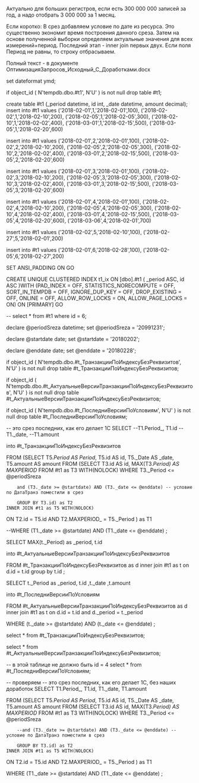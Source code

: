 Актуально для больших регистров, если есть 300 000 000 записей за год, а надо отобрать 3 000 000 за 1 месяц.

Если коротко:
В срез добавляем условие по дате из ресурса.
Это существенно экономит время построения данного среза.
Затем на основе полученной выборки определяем актуальные значения для всех измерений+период.
Последний этап - inner join первых двух. Если поля Период не равны, то строку отбрасываем.

Полный текст - в документе ОптимизацияЗапросов_Исходный_С_Доработками.docx



set dateformat ymd;

if object_id ( N'tempdb.dbo.#t1', N'U' ) is not null
drop table #t1;

create table #t1 (_period datetime, id int, _date datetime, amount decimal);
insert into #t1 values ('2018-02-01',1,'2018-02-01',100),
('2018-02-02',1,'2018-02-10',200),
('2018-02-05',1,'2018-02-05',300),
('2018-02-10',1,'2018-02-02',400),
('2018-03-01',1,'2018-02-15',500),
('2018-03-05',1,'2018-02-20',600)

insert into #t1 values 
('2018-02-01',2,'2018-02-01',100),
('2018-02-02',2,'2018-02-10',200),
('2018-02-05',2,'2018-02-05',300),
('2018-02-10',2,'2018-02-02',400),
('2018-03-01',2,'2018-02-15',500),
('2018-03-05',2,'2018-02-20',600)

insert into #t1 values 
('2018-02-01',3,'2018-02-01',100),
('2018-02-02',3,'2018-02-10',200),
('2018-02-05',3,'2018-02-05',300),
('2018-02-10',3,'2018-02-02',400),
('2018-03-01',3,'2018-02-15',500),
('2018-03-05',3,'2018-02-20',600)

insert into #t1 values 
('2018-02-01',4,'2018-02-01',100),
('2018-02-02',4,'2018-02-10',200),
('2018-02-05',4,'2018-02-05',300),
('2018-02-10',4,'2018-02-02',400),
('2018-03-01',4,'2018-02-15',500),
('2018-03-05',4,'2018-02-20',600),
('2018-03-06',4,'2018-02-01',700)

insert into #t1 values 
('2018-02-02',5,'2018-02-10',100),
('2018-02-27',5,'2018-02-01',200)

insert into #t1 values 
('2018-02-01',6,'2018-02-28',100),
('2018-02-05',6,'2018-02-27',200)

SET ANSI_PADDING ON
GO

CREATE UNIQUE CLUSTERED INDEX t1_ix ON [dbo].#t1
(
	_period ASC,
	id ASC
)WITH (PAD_INDEX = OFF, STATISTICS_NORECOMPUTE = OFF, SORT_IN_TEMPDB = OFF, IGNORE_DUP_KEY = OFF, DROP_EXISTING = OFF, ONLINE = OFF, ALLOW_ROW_LOCKS = ON, ALLOW_PAGE_LOCKS = ON) ON [PRIMARY]
GO


 
 --   select * from #t1 where id = 6;

declare @periodSreza datetime;
set @periodSreza = '20991231';

declare @startdate date;
set @startdate = '20180202';

declare @enddate date;
set @enddate = '20180228';


if object_id ( N'tempdb.dbo.#t_ТранзакцииПоИндексуБезРеквизитов', N'U' ) is not null
drop table #t_ТранзакцииПоИндексуБезРеквизитов;

if object_id ( N'tempdb.dbo.#t_АктуальныеВерсииТранзакцииПоИндексуБезРеквизитов', N'U' ) is not null
drop table #t_АктуальныеВерсииТранзакцииПоИндексуБезРеквизитов;

if object_id ( N'tempdb.dbo.#t_ПоследниВерсииПоУсловиям', N'U' ) is not null
drop table #t_ПоследниВерсииПоУсловиям;

-- это срез последних, как его делает 1С
SELECT
--T1.Period_,
T1.id
--T1._date,
--T1.amount

into #t_ТранзакцииПоИндексуБезРеквизитов 

FROM (SELECT
	T5._Period AS Period_,
	T5.id AS id,
	T5._Date AS _date,
	T5.amount AS amount
	FROM (SELECT
			T3.id AS id,
			MAX(T3._Period) AS MAXPERIOD_
		FROM #t1 as T3 WITH(NOLOCK)
		WHERE T3._Period <= @periodSreza 

		and (T3._date >= @startdate) AND (T3._date <= @enddate) -- условие по ДатаТранз поместили в срез

		GROUP BY T3.id) as T2
	INNER JOIN #t1 as T5 WITH(NOLOCK)
ON T2.id = T5.id AND T2.MAXPERIOD_ = T5._Period
) as T1

--WHERE (T1._date >= @startdate) AND (T1._date <= @enddate)
;

SELECT
	MAX(t._Period) as _period,
	t.id

into #t_АктуальныеВерсииТранзакцииПоИндексуБезРеквизитов

FROM
	 #t_ТранзакцииПоИндексуБезРеквизитов as d
	 inner join #t1 as t
	 on d.id = t.id
group by
	t.id
;



SELECT
	t._Period as _period,
	t.id
	,t._date
	,t.amount

into #t_ПоследниВерсииПоУсловиям

FROM
	 #t_АктуальныеВерсииТранзакцииПоИндексуБезРеквизитов as d
	 inner join #t1 as t
	 on d.id = t.id
	 and d._period = t._period

WHERE (t._date >= @startdate) AND (t._date <= @enddate)
;


select * from #t_ТранзакцииПоИндексуБезРеквизитов;

select * from #t_АктуальныеВерсииТранзакцииПоИндексуБезРеквизитов;

-- в этой таблице не должно быть id = 4
select * from #t_ПоследниВерсииПоУсловиям;

-- проверяем
-- это срез последних, как его делает 1С, без наших доработок
SELECT
T1.Period_,
T1.id,
T1._date,
T1.amount

FROM (SELECT
	T5._Period AS Period_,
	T5.id AS id,
	T5._Date AS _date,
	T5.amount AS amount
	FROM (SELECT
			T3.id AS id,
			MAX(T3._Period) AS MAXPERIOD_
		FROM #t1 as T3 WITH(NOLOCK)
		WHERE T3._Period <= @periodSreza 

		--and (T3._date >= @startdate) AND (T3._date <= @enddate) -- условие по ДатаТранз поместили в срез

		GROUP BY T3.id) as T2
	INNER JOIN #t1 as T5 WITH(NOLOCK)
ON T2.id = T5.id AND T2.MAXPERIOD_ = T5._Period
) as T1

WHERE (T1._date >= @startdate) AND (T1._date <= @enddate)
;
